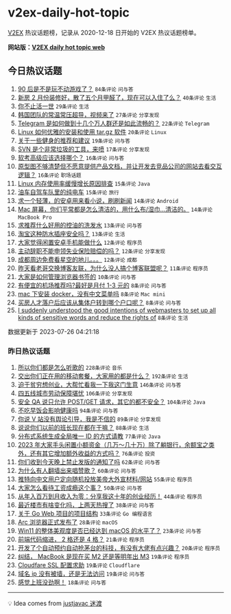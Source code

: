 # v2ex-daily-hot-topic

[V2EX](https://www.v2ex.com/) 热议话题榜，记录从 2020-12-18 日开始的 V2EX 热议话题榜单。

**网站版：[V2EX daily hot topic web](https://boojack.github.io/v2ex-daily-hot-topic-web/)**

## 今日热议话题

<!-- TODAY BEGIN -->

1. [90 后是不是玩不动游戏了？](https://www.v2ex.com/t/959778) `84条评论` `问与答`
1. [新房 2 月份装修好，散了五个月甲醛了，现在可以入住了么？](https://www.v2ex.com/t/959773) `40条评论` `生活`
1. [你不止活一世](https://www.v2ex.com/t/959747) `29条评论` `生活`
1. [韩国团队的常温常压超导，视频来了](https://www.v2ex.com/t/959789) `27条评论` `分享发现`
1. [Telegram 是如何做到十几个万人群还是如此流畅的？](https://www.v2ex.com/t/959739) `22条评论` `Telegram`
1. [Linux 如何优雅的安装和使用 tar.gz 软件](https://www.v2ex.com/t/959787) `20条评论` `Linux`
1. [关于一些健身的推荐和建议](https://www.v2ex.com/t/959761) `19条评论` `问与答`
1. [SVN 是个非常垃圾的工具，来喷](https://www.v2ex.com/t/959797) `17条评论` `分享发现`
1. [软考高级应该选择哪个？](https://www.v2ex.com/t/959766) `16条评论` `问与答`
1. [原型图不够清楚但不愿意提供产品文档，并让开发去竞品公司的网站去看交互逻辑？](https://www.v2ex.com/t/959764) `16条评论` `职场话题`
1. [Linux 内存使用率缓慢增长原因排查](https://www.v2ex.com/t/959746) `15条评论` `Java`
1. [油车自驾车队里的纯电车](https://www.v2ex.com/t/959740) `15条评论` `旅行`
1. [求一个轻薄，的安卓用来看小说，刷刷新闻](https://www.v2ex.com/t/959813) `14条评论` `Android`
1. [Mac 屏幕，你们平常都是怎么清洁的，用什么布/湿巾...清洁的。](https://www.v2ex.com/t/959782) `14条评论` `MacBook Pro`
1. [求推荐什么好用的控油的洗发水](https://www.v2ex.com/t/959757) `13条评论` `问与答`
1. [淘宝这种防水插座安全吗？](https://www.v2ex.com/t/959745) `13条评论` `生活`
1. [大家觉得闲置安卓手机能做什么](https://www.v2ex.com/t/959822) `12条评论` `程序员`
1. [主动辞职不能申领失业保险赔偿的吗？](https://www.v2ex.com/t/959798) `12条评论` `分享发现`
1. [成都周边免费看星空的地儿。。。](https://www.v2ex.com/t/959750) `12条评论` `成都`
1. [昨天看老哥交换博客友联，为什么没人搞个博客联盟呢？](https://www.v2ex.com/t/959796) `11条评论` `程序员`
1. [大家是如何管理浏览器书签的](https://www.v2ex.com/t/959784) `10条评论` `问与答`
1. [有便宜的机场推荐吗?最好是月付 1-3 元的](https://www.v2ex.com/t/959812) `8条评论` `问与答`
1. [mac 下安装 docker，没有中文菜单吗](https://www.v2ex.com/t/959794) `8条评论` `Mac mini`
1. [买房人才落户后应该从集体户转到哪个户口呢？](https://www.v2ex.com/t/959768) `8条评论` `问与答`
1. [I suddenly understood the good intentions of webmasters to set up all kinds of sensitive words and reduce the rights of](https://www.v2ex.com/t/959767) `8条评论` `生活`

数据更新于 2023-07-26 04:21:18

<!-- TODAY END -->

### 昨日热议话题

<!-- YESTERDAY BEGIN -->

1. [所以你们都是怎么听歌的](https://www.v2ex.com/t/959420) `228条评论` `音乐`
1. [交出你们正在用的移动套餐，大家用的都是什么？](https://www.v2ex.com/t/959467) `192条评论` `生活`
1. [迫于贫穷想创业，大帮忙看我一下我这门生意](https://www.v2ex.com/t/959572) `146条评论` `问与答`
1. [四五线城市劳动保障堪忧](https://www.v2ex.com/t/959449) `106条评论` `分享发现`
1. [安全 QA 说只允许 POST/GET 请求，其它的都不安全？](https://www.v2ex.com/t/959602) `104条评论` `Java`
1. [不吃早饭会影响健康吗](https://www.v2ex.com/t/959471) `94条评论` `问与答`
1. [你说 V 站没有舆论引导，我是不信的](https://www.v2ex.com/t/959548) `89条评论` `分享发现`
1. [说说你们以前的班长现在都在干嘛？](https://www.v2ex.com/t/959483) `88条评论` `生活`
1. [分布式系统生成全局唯一 ID 的方式请教](https://www.v2ex.com/t/959560) `77条评论` `Java`
1. [2023 年大家手头闲置小额资金（几万～几十万）除了躺银行，余额宝之类外，还有其它增加额外收益的方式吗？](https://www.v2ex.com/t/959473) `76条评论` `投资`
1. [你们收到今天晚上禁止发版的通知了吗](https://www.v2ex.com/t/959651) `62条评论` `问与答`
1. [为什么有人翻墙出来唱赞歌？](https://www.v2ex.com/t/959693) `60条评论` `问与答`
1. [推特向中文用户定向随机投放美帝大外宣材料/网站](https://www.v2ex.com/t/959433) `55条评论` `程序员`
1. [大家怎么看待工资成瘾这个事？](https://www.v2ex.com/t/959427) `50条评论` `问与答`
1. [从年入百万到月收入为零：分享我这十年的创业经历！](https://www.v2ex.com/t/959670) `44条评论` `程序员`
1. [最近楼市有啥变化吗，上两天热搜了](https://www.v2ex.com/t/959432) `38条评论` `问与答`
1. [关于 Go Web 项目的项目结构](https://www.v2ex.com/t/959430) `33条评论` `Go 编程语言`
1. [Arc 浏览器正式发布了](https://www.v2ex.com/t/959702) `28条评论` `macOS`
1. [Win11 的整体美观度是否已经达到 macOS 的水平了？](https://www.v2ex.com/t/959628) `23条评论` `问与答`
1. [前端代码缩进， 2 格还是 4 格？](https://www.v2ex.com/t/959588) `21条评论` `程序员`
1. [开发了个自动预约自动抢茅台的科技，有没有大佬有点兴趣？](https://www.v2ex.com/t/959574) `20条评论` `程序员`
1. [纠结， MacBook 是现在买 M2 还是等明年出 M3](https://www.v2ex.com/t/959616) `19条评论` `程序员`
1. [Cloudfare SSL 配置求助](https://www.v2ex.com/t/959489) `19条评论` `Cloudflare`
1. [域名 ip 没有被墙，还是无法访问](https://www.v2ex.com/t/959453) `19条评论` `问与答`
1. [感觉上班没劲啊！](https://www.v2ex.com/t/959577) `18条评论` `问与答`

<!-- YESTERDAY END -->

---

💡 Idea comes from [justjavac 迷渡](https://github.com/justjavac/)

